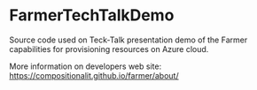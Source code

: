 # FarmerTechTalkDemo

Source code used on Teck-Talk presentation demo of the Farmer capabilities for provisioning resources on Azure cloud.

More information on developers web site: https://compositionalit.github.io/farmer/about/
